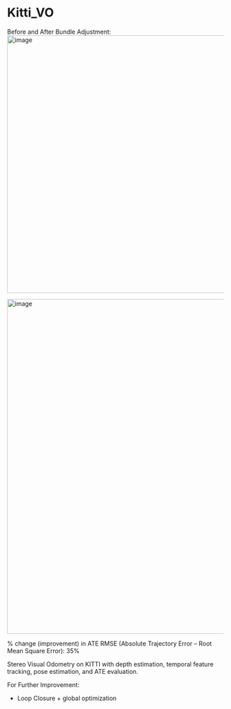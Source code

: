 # Kitti_VO
Before and After Bundle Adjustment:
<img width="773" height="599" alt="image" src="https://github.com/user-attachments/assets/1b6e1148-eff1-47c8-8c69-42d964b79b63" />

<img width="1007" height="778" alt="image" src="https://github.com/user-attachments/assets/c78400ba-9923-4418-8fa6-3c10820c1014" />

% change (improvement) in ATE RMSE (Absolute Trajectory Error – Root Mean Square Error): 35%

Stereo Visual Odometry on KITTI with depth estimation, temporal feature tracking, pose estimation, and ATE evaluation.

For Further Improvement:
- Loop Closure + global optimization
